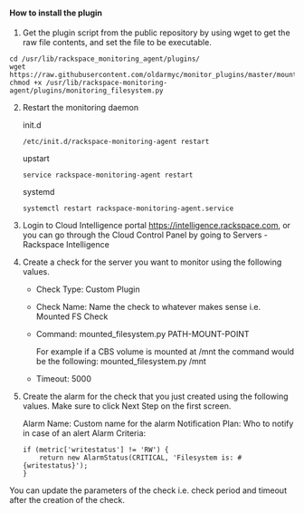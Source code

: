 
#### How to install the plugin

1. Get the plugin script from the public repository by using wget to get the raw file contents, and set the file to be executable.
```
cd /usr/lib/rackspace_monitoring_agent/plugins/
wget https://raw.githubusercontent.com/oldarmyc/monitor_plugins/master/mounted_filesystem.py
chmod +x /usr/lib/rackspace-monitoring-agent/plugins/monitoring_filesystem.py
```

2. Restart the monitoring daemon

    init.d
    ```
    /etc/init.d/rackspace-monitoring-agent restart
    ```

    upstart
    ```
    service rackspace-monitoring-agent restart
    ```

    systemd
    ```
    systemctl restart rackspace-monitoring-agent.service
    ```

3. Login to Cloud Intelligence portal https://intelligence.rackspace.com, or you can go through the Cloud Control Panel by going to Servers - Rackspace Intelligence

4. Create a check for the server you want to monitor using the following values.

    * Check Type: Custom Plugin
    * Check Name: Name the check to whatever makes sense i.e. Mounted FS Check
    * Command: mounted_filesystem.py PATH-MOUNT-POINT

      For example if a CBS volume is mounted at /mnt the command would be the following:
      mounted_filesystem.py /mnt
    * Timeout: 5000


5. Create the alarm for the check that you just created using the following values. Make sure to click Next Step on the first screen.

    Alarm Name: Custom name for the alarm
    Notification Plan: Who to notify in case of an alert
    Alarm Criteria:
    ```
    if (metric['writestatus'] != 'RW') {
        return new AlarmStatus(CRITICAL, 'Filesystem is: #{writestatus}');
    }
    ```

You can update the parameters of the check i.e. check period and timeout after the creation of the check.
